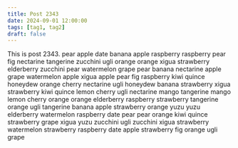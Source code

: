 ```yaml
---
title: Post 2343
date: 2024-09-01 12:00:00
tags: [tag1, tag2]
draft: false
---
```

This is post 2343.
pear
apple
date
banana
apple
raspberry
raspberry
pear
fig
nectarine
tangerine
zucchini
ugli
orange
orange
xigua
strawberry
elderberry
zucchini
pear
watermelon
grape
pear
banana
nectarine
apple
grape
watermelon
apple
xigua
apple
pear
fig
raspberry
kiwi
quince
honeydew
orange
cherry
nectarine
ugli
honeydew
banana
strawberry
xigua
strawberry
kiwi
quince
lemon
cherry
ugli
nectarine
mango
tangerine
mango
lemon
cherry
orange
orange
elderberry
raspberry
strawberry
tangerine
orange
ugli
tangerine
banana
apple
strawberry
orange
yuzu
yuzu
elderberry
watermelon
raspberry
date
pear
pear
orange
kiwi
quince
strawberry
grape
xigua
yuzu
zucchini
ugli
zucchini
xigua
strawberry
watermelon
strawberry
raspberry
date
apple
strawberry
fig
orange
ugli
grape
